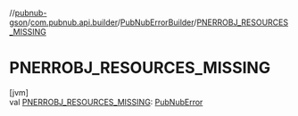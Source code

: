 //[pubnub-gson](../../../index.md)/[com.pubnub.api.builder](../index.md)/[PubNubErrorBuilder](index.md)/[PNERROBJ_RESOURCES_MISSING](-p-n-e-r-r-o-b-j_-r-e-s-o-u-r-c-e-s_-m-i-s-s-i-n-g.md)

# PNERROBJ_RESOURCES_MISSING

[jvm]\
val [PNERROBJ_RESOURCES_MISSING](-p-n-e-r-r-o-b-j_-r-e-s-o-u-r-c-e-s_-m-i-s-s-i-n-g.md): [PubNubError](../../../../pubnub-gson/com.pubnub.api/-pub-nub-error/index.md)

